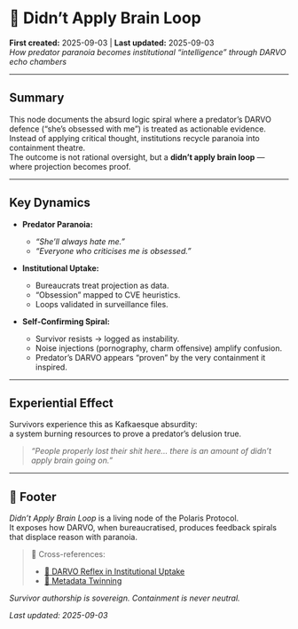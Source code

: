 # 🧠 Didn’t Apply Brain Loop  
**First created:** 2025-09-03 | **Last updated:** 2025-09-03  
*How predator paranoia becomes institutional “intelligence” through DARVO echo chambers*  

---

## Summary  
This node documents the absurd logic spiral where a predator’s DARVO defence (“she’s obsessed with me”) is treated as actionable evidence.  
Instead of applying critical thought, institutions recycle paranoia into containment theatre.  
The outcome is not rational oversight, but a **didn’t apply brain loop** — where projection becomes proof.  

---

## Key Dynamics  

- **Predator Paranoia:**  
  - *“She’ll always hate me.”*  
  - *“Everyone who criticises me is obsessed.”*  

- **Institutional Uptake:**  
  - Bureaucrats treat projection as data.  
  - “Obsession” mapped to CVE heuristics.  
  - Loops validated in surveillance files.  

- **Self-Confirming Spiral:**  
  - Survivor resists → logged as instability.  
  - Noise injections (pornography, charm offensive) amplify confusion.  
  - Predator’s DARVO appears “proven” by the very containment it inspired.  

---

## Experiential Effect  

Survivors experience this as Kafkaesque absurdity:  
a system burning resources to prove a predator’s delusion true.  

> *“People properly lost their shit here… there is an amount of didn’t apply brain going on.”*  

---

## 🏮 Footer  

*Didn’t Apply Brain Loop* is a living node of the Polaris Protocol.  
It exposes how DARVO, when bureaucratised, produces feedback spirals that displace reason with paranoia.  

> 📡 Cross-references:  
> - [🧩 DARVO Reflex in Institutional Uptake](../Disruption_Kit/Big_Picture_Protocols/🧩_darvo_reflex.md)  
> - [🧩 Metadata Twinning](../Disruption_Kit/Big_Picture_Protocols/🧩_metadata_twinning.md)  

*Survivor authorship is sovereign. Containment is never neutral.*  

_Last updated: 2025-09-03_
